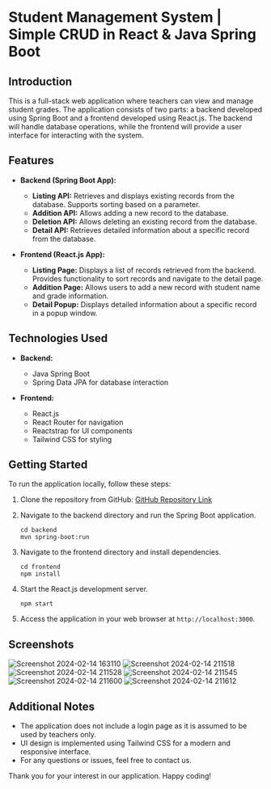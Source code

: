 # Student Management System | Simple CRUD in React & Java Spring Boot

## Introduction
This is a full-stack web application where teachers can view and manage student grades. The application consists of two parts: a backend developed using Spring Boot and a frontend developed using React.js. The backend will handle database operations, while the frontend will provide a user interface for interacting with the system.

## Features
- **Backend (Spring Boot App):**
  - **Listing API:** Retrieves and displays existing records from the database. Supports sorting based on a parameter.
  - **Addition API:** Allows adding a new record to the database.
  - **Deletion API:** Allows deleting an existing record from the database.
  - **Detail API:** Retrieves detailed information about a specific record from the database.

- **Frontend (React.js App):**
  - **Listing Page:** Displays a list of records retrieved from the backend. Provides functionality to sort records and navigate to the detail page.
  - **Addition Page:** Allows users to add a new record with student name and grade information.
  - **Detail Popup:** Displays detailed information about a specific record in a popup window.

## Technologies Used
- **Backend:**
  - Java Spring Boot
  - Spring Data JPA for database interaction
  
- **Frontend:**
  - React.js
  - React Router for navigation
  - Reactstrap for UI components
  - Tailwind CSS for styling

## Getting Started
To run the application locally, follow these steps:

1. Clone the repository from GitHub: [GitHub Repository Link](#)

2. Navigate to the backend directory and run the Spring Boot application.

   ```
   cd backend
   mvn spring-boot:run
   ```

3. Navigate to the frontend directory and install dependencies.

   ```
   cd frontend
   npm install
   ```

4. Start the React.js development server.

   ```
   npm start
   ```

5. Access the application in your web browser at `http://localhost:3000`.

## Screenshots
![Screenshot 2024-02-14 163110](https://github.com/shtanriverdi/react-java-spring-student-crud-project/assets/36234545/9ef16a7f-9651-46f5-8267-0a70d566215d)
![Screenshot 2024-02-14 211518](https://github.com/shtanriverdi/react-java-spring-student-crud-project/assets/36234545/9abd9073-b7ec-4ad9-9876-86f091b656a4)
![Screenshot 2024-02-14 211528](https://github.com/shtanriverdi/react-java-spring-student-crud-project/assets/36234545/e68458f5-4621-4db6-93f2-b9ff8196f777)
![Screenshot 2024-02-14 211545](https://github.com/shtanriverdi/react-java-spring-student-crud-project/assets/36234545/b64d46c3-45c1-4598-b0ee-7072a1c4d1fe)
![Screenshot 2024-02-14 211600](https://github.com/shtanriverdi/react-java-spring-student-crud-project/assets/36234545/6e7a2e62-887b-467a-b36e-f9adb0a6d7d7)
![Screenshot 2024-02-14 211612](https://github.com/shtanriverdi/react-java-spring-student-crud-project/assets/36234545/e56b0ad8-00b2-4d74-a098-f57b5b21a268)

## Additional Notes
- The application does not include a login page as it is assumed to be used by teachers only.
- UI design is implemented using Tailwind CSS for a modern and responsive interface.
- For any questions or issues, feel free to contact us.

Thank you for your interest in our application. Happy coding!

